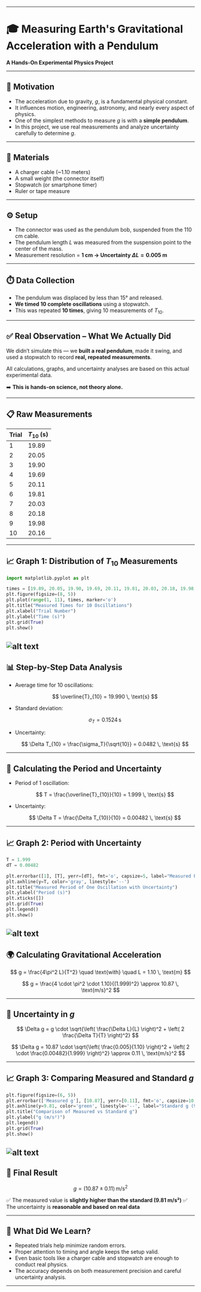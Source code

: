 



---

# 🎓 Measuring Earth's Gravitational Acceleration with a Pendulum

**A Hands-On Experimental Physics Project**

---

## 🎯 Motivation

* The acceleration due to gravity, $g$, is a fundamental physical constant.
* It influences motion, engineering, astronomy, and nearly every aspect of physics.
* One of the simplest methods to measure $g$ is with a **simple pendulum**.
* In this project, we use real measurements and analyze uncertainty carefully to determine $g$.

---

## 🧪 Materials

* A charger cable (\~1.10 meters)
* A small weight (the connector itself)
* Stopwatch (or smartphone timer)
* Ruler or tape measure

---

## ⚙️ Setup

* The connector was used as the pendulum bob, suspended from the 110 cm cable.
* The pendulum length $L$ was measured from the suspension point to the center of the mass.
* Measurement resolution = **1 cm → Uncertainty $\Delta L = 0.005 \text{ m}$**

---

## ⏱️ Data Collection

* The pendulum was displaced by less than 15° and released.
* **We timed 10 complete oscillations** using a stopwatch.
* This was repeated **10 times**, giving 10 measurements of $T_{10}$.

---

## ✅ Real Observation – What We Actually Did

We didn’t simulate this —
we **built a real pendulum**, made it swing, and used a stopwatch to record **real, repeated measurements**.

All calculations, graphs, and uncertainty analyses are based on this actual experimental data.

➡️ **This is hands-on science, not theory alone.**

---

## 📋 Raw Measurements

| Trial | $T_{10}$ (s) |
| ----- | ------------ |
| 1     | 19.89        |
| 2     | 20.05        |
| 3     | 19.90        |
| 4     | 19.69        |
| 5     | 20.11        |
| 6     | 19.81        |
| 7     | 20.03        |
| 8     | 20.18        |
| 9     | 19.98        |
| 10    | 20.16        |

---

## 📈 Graph 1: Distribution of $T_{10}$ Measurements

```python
import matplotlib.pyplot as plt

times = [19.89, 20.05, 19.90, 19.69, 20.11, 19.81, 20.03, 20.18, 19.98, 20.16]
plt.figure(figsize=(8, 5))
plt.plot(range(1, 11), times, marker='o')
plt.title("Measured Times for 10 Oscillations")
plt.xlabel("Trial Number")
plt.ylabel("Time (s)")
plt.grid(True)
plt.show()
```
![alt text](image-3.png)
---

## 📊 Step-by-Step Data Analysis

* Average time for 10 oscillations:

  $$
  \overline{T}_{10} = 19.990 \, \text{s}
  $$

* Standard deviation:

  $$
  \sigma_T = 0.1524 \, \text{s}
  $$

* Uncertainty:

  $$
  \Delta T_{10} = \frac{\sigma_T}{\sqrt{10}} = 0.0482 \, \text{s}
  $$

---

## 🧮 Calculating the Period and Uncertainty

* Period of 1 oscillation:

  $$
  T = \frac{\overline{T}_{10}}{10} = 1.999 \, \text{s}
  $$

* Uncertainty:

  $$
  \Delta T = \frac{\Delta T_{10}}{10} = 0.00482 \, \text{s}
  $$

---

## 📈 Graph 2: Period with Uncertainty

```python
T = 1.999
dT = 0.00482

plt.errorbar([1], [T], yerr=[dT], fmt='o', capsize=5, label="Measured Period")
plt.axhline(y=T, color='gray', linestyle='--')
plt.title("Measured Period of One Oscillation with Uncertainty")
plt.ylabel("Period (s)")
plt.xticks([])
plt.grid(True)
plt.legend()
plt.show()
```
![alt text](image-4.png)
---

## 🌍 Calculating Gravitational Acceleration

$$
g = \frac{4\pi^2 L}{T^2} \quad \text{with} \quad L = 1.10 \, \text{m}
$$

$$
g = \frac{4 \cdot \pi^2 \cdot 1.10}{(1.999)^2} \approx 10.87 \, \text{m/s}^2
$$

---

## 📏 Uncertainty in $g$

$$
\Delta g = g \cdot \sqrt{\left( \frac{\Delta L}{L} \right)^2 + \left( 2 \frac{\Delta T}{T} \right)^2}
$$

$$
\Delta g = 10.87 \cdot \sqrt{\left( \frac{0.005}{1.10} \right)^2 + \left( 2 \cdot \frac{0.00482}{1.999} \right)^2}
\approx 0.11 \, \text{m/s}^2
$$

---

## 📈 Graph 3: Comparing Measured and Standard $g$

```python
plt.figure(figsize=(6, 5))
plt.errorbar(['Measured g'], [10.87], yerr=[0.11], fmt='o', capsize=10, label="Measured")
plt.axhline(y=9.81, color='green', linestyle='--', label="Standard g (9.81 m/s²)")
plt.title("Comparison of Measured vs Standard g")
plt.ylabel("g (m/s²)")
plt.legend()
plt.grid(True)
plt.show()
```
![alt text](image-5.png)
---

## 📌 Final Result

$$
g = (10.87 \pm 0.11) \, \text{m/s}^2
$$

✅ The measured value is **slightly higher than the standard (9.81 m/s²)**
✅ The uncertainty is **reasonable and based on real data**

---

## 🧠 What Did We Learn?

* Repeated trials help minimize random errors.
* Proper attention to timing and angle keeps the setup valid.
* Even basic tools like a charger cable and stopwatch are enough to conduct real physics.
* The accuracy depends on both measurement precision and careful uncertainty analysis.

---



